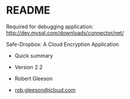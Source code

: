 # README #

Required for debugging application: http://dev.mysql.com/downloads/connector/net/

Safe-Dropbox: A Cloud Encryption Application

* Quick summary
* Version 2.2

* Robert Gleeson
* rob.gleeson@icloud.com
